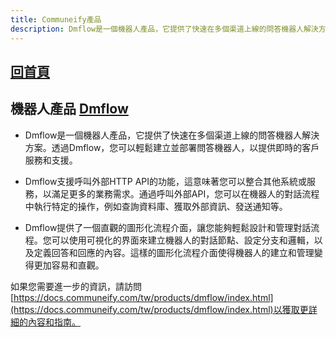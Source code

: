 ```yaml
---
title: Communeify產品
description: Dmflow是一個機器人產品，它提供了快速在多個渠道上線的問答機器人解決方案。透過Dmflow，您可以輕鬆建立並部署問答機器人，以提供即時的客戶服務和支援。
---
```


## [回首頁](/)

## 機器人產品 [Dmflow](products/dmflow/index.html)

* Dmflow是一個機器人產品，它提供了快速在多個渠道上線的問答機器人解決方案。透過Dmflow，您可以輕鬆建立並部署問答機器人，以提供即時的客戶服務和支援。

* Dmflow支援呼叫外部HTTP API的功能，這意味著您可以整合其他系統或服務，以滿足更多的業務需求。通過呼叫外部API，您可以在機器人的對話流程中執行特定的操作，例如查詢資料庫、獲取外部資訊、發送通知等。

* Dmflow提供了一個直觀的圖形化流程介面，讓您能夠輕鬆設計和管理對話流程。您可以使用可視化的界面來建立機器人的對話節點、設定分支和邏輯，以及定義回答和回應的內容。這樣的圖形化流程介面使得機器人的建立和管理變得更加容易和直觀。

如果您需要進一步的資訊，請訪問[https://docs.communeify.com/tw/products/dmflow/index.html](https://docs.communeify.com/tw/products/dmflow/index.html)以獲取更詳細的內容和指南。
